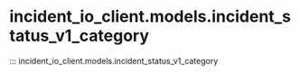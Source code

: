 # incident_io_client.models.incident_status_v1_category

::: incident_io_client.models.incident_status_v1_category